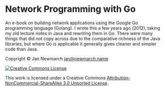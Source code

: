 # Network Programming with Go

An e-book on building network applications using the Google Go programming language (Golang).
I wrote this a few years ago (2012), taking my old lecture notes in Java and rewriting them in Go.
There were many things that did not copy across due to the comparative richness of the Java libraries, but
where Go is applicable it generally gives cleaner and simpler code than Java.

Copyright © Jan Newmarch jan@newmarch.name 


<a rel="license" href="http://creativecommons.org/licenses/by-nc-nd/3.0/"><img alt="Creative Commons License" style="border-width:0" src="http://i.creativecommons.org/l/by-nc-sa/3.0/88x31.png" /></a>


This work is licensed under a Creative Commons [Attribution-NonCommercial-ShareAlike 3.0 Unported License](http://creativecommons.org/licenses/by-nc-sa/3.0/).
